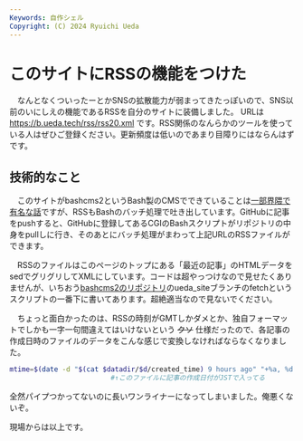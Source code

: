 ```yaml
---
Keywords: 自作シェル
Copyright: (C) 2024 Ryuichi Ueda
---
```


# このサイトにRSSの機能をつけた

　なんとなくついったーとかSNSの拡散能力が弱まってきたっぽいので、SNS以前のいにしえの機能であるRSSを自分のサイトに装備しました。
URLは https://b.ueda.tech/rss/rss20.xml です。RSS関係のなんらかのツールを使っている人はぜひご登録ください。更新頻度は低いのであまり目障りにはならんはずです。

## 技術的なこと

　このサイトがbashcms2というBash製のCMSでできていることは[一部界隈で有名な話](https://www.amazon.co.jp/dp/4048930699)ですが、RSSもBashのバッチ処理で吐き出しています。GitHubに記事をpushすると、GitHubに登録してあるCGIのBashスクリプトがリポジトリの中身をpullしに行き、そのあとにバッチ処理がまわって上記URLのRSSファイルができます。

　RSSのファイルはこのページのトップにある「最近の記事」のHTMLデータをsedでグリグリしてXMLにしています。コードは超やっつけなので見せたくありませんが、いちおう[bashcms2のリポジトリ](https://github.com/ryuichiueda/bashcms2)のueda_siteブランチのfetchというスクリプトの一番下に書いてあります。超絶適当なので見ないでください。

　ちょっと面白かったのは、RSSの時刻がGMTしかダメとか、独自フォーマットでしかも一字一句間違えてはいけないという ~~クソ~~ 仕様だったので、各記事の作成日時のファイルのデータをこんな感じで変換しなければならなくなりました。

```bash
mtime=$(date -d "$(cat $datadir/$d/created_time) 9 hours ago" "+%a, %d %b %Y %H:%M:%S GMT")
                         #↑このファイルに記事の作成日付がJSTで入ってる
```

全然パイプつかってないのに長いワンライナーになってしまいました。俺悪くないぞ。



現場からは以上です。
